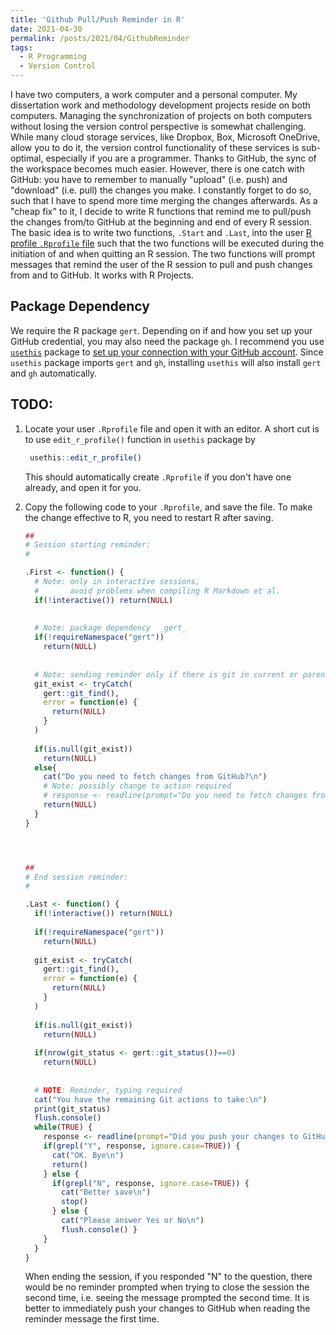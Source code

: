 ```yaml
---
title: 'Github Pull/Push Reminder in R'
date: 2021-04-30
permalink: /posts/2021/04/GithubReminder
tags:
  - R Programming
  - Version Control
---
```


I have two computers, a work computer and a personal computer. My dissertation work and methodology development projects reside on both computers. Managing the synchronization of projects on both computers without losing the version control perspective is somewhat challenging. While many cloud storage services, like Dropbox, Box, Microsoft OneDrive, allow you to do it, the version control functionality of these services is sub-optimal, especially if you are a programmer. Thanks to GitHub, the sync of the workspace becomes much easier. However, there is one catch with GitHub: you have to remember to manually "upload" (i.e. push) and "download" (i.e. pull) the changes you make. I constantly forget to do so, such that I have to spend more time merging the changes afterwards. As a "cheap fix" to it, I decide to write R functions that remind me to pull/push the changes from/to GitHub at the beginning and end of every R session. The basic idea is to write two functions, `.Start` and `.Last`, into the user [R profile `.Rprofile` file](https://support.rstudio.com/hc/en-us/articles/360047157094-Managing-R-with-Rprofile-Renviron-Rprofile-site-Renviron-site-rsession-conf-and-repos-conf) such that the two functions will be executed during the initiation of and when quitting an R session. The two functions will prompt messages that remind the user of the R session to pull and push changes from and to GitHub. It works with R Projects.

## Package Dependency
We require the R package `gert`. Depending on if and how you set up your GitHub credential, you may also need the package `gh`. I recommend you use [`usethis`](https://usethis.r-lib.org/index.html) package to [set up your connection with your GitHub account](https://usethis.r-lib.org/articles/articles/git-credentials.html). Since `usethis` package imports `gert` and `gh`, installing `usethis` will also install `gert` and `gh` automatically. 

## TODO:

1. Locate your user `.Rprofile` file and open it with an editor. A short cut is to use `edit_r_profile()` function in `usethis` package by

    ```r
     usethis::edit_r_profile()
    ```

    This should automatically create `.Rprofile` if you don't have one already, and open it for you.


2. Copy the following code to your `.Rprofile`, and save the file. To make the change effective to R, you need to restart R after saving.

    ```r
    ##
    # Session starting reminder:
    #
    
    .First <- function() {
      # Note: only in interactive sessions,
      #       avoid problems when compiling R Markdown et al.
      if(!interactive()) return(NULL)
      
      
      # Note: package dependency  _gert_
      if(!requireNamespace("gert"))
        return(NULL)
      
      
      # Note: sending reminder only if there is git in current or parent folder 
      git_exist <- tryCatch(
        gert::git_find(),
        error = function(e) {
          return(NULL)
        }
      )
      
      if(is.null(git_exist))
        return(NULL)
      else{
        cat("Do you need to fetch changes from GitHub?\n")
        # Note: possibly change to action required
        # response <- readline(prompt="Do you need to fetch changes from GitHub? Press any key to continue.")
        return(NULL)
      }
    }
    
    
    
    
    ##
    # End session reminder:
    #
    
    .Last <- function() {
      if(!interactive()) return(NULL)
      
      if(!requireNamespace("gert"))
        return(NULL)
      
      git_exist <- tryCatch(
        gert::git_find(),
        error = function(e) {
          return(NULL)
        }
      )
      
      if(is.null(git_exist))
        return(NULL)
      
      if(nrow(git_status <- gert::git_status())==0)
        return(NULL)
  
  
      # NOTE: Reminder, typing required
      cat("You have the remaining Git actions to take:\n")
      print(git_status)
      flush.console()
      while(TRUE) {
        response <- readline(prompt="Did you push your changes to GitHub? Y\N\n")
        if(grepl("Y", response, ignore.case=TRUE)) { 
          cat("OK. Bye\n")
          return() 
        } else {
          if(grepl("N", response, ignore.case=TRUE)) { 
            cat("Better save\n")
            stop()
          } else {
            cat("Please answer Yes or No\n")
            flush.console() }
        }
      }
    }
    ```

    When ending the session, if you responded "N" to the question, there would be no reminder prompted when trying to close the session the second time, i.e. seeing the message prompted the second time. It is better to immediately push your changes to GitHub when reading the reminder message the first time.
